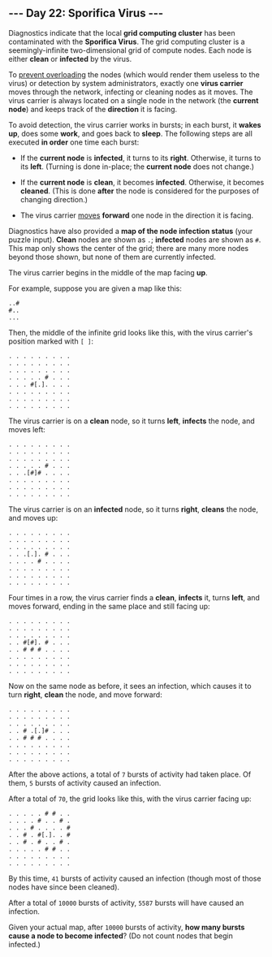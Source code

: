 ## --- Day 22: Sporifica Virus ---
Diagnostics indicate that the local **grid computing cluster** has been contaminated with the **Sporifica Virus**. The grid computing cluster is a seemingly-infinite<!--- The infinite is possible at AdventOfCodeCom. --> two-dimensional grid of compute nodes. Each node is either **clean** or **infected** by the virus.
 
To [prevent overloading](https://en.wikipedia.org/wiki/Morris_worm#The_mistake) the nodes (which would render them useless to the virus) or detection by system administrators, exactly one **virus carrier** moves through the network, infecting or cleaning nodes as it moves. The virus carrier is always located on a single node in the network (the **current node**) and keeps track of the **direction** it is facing.
 
To avoid detection, the virus carrier works in bursts; in each burst, it **wakes up**, does some **work**, and goes back to **sleep**. The following steps are all executed **in order** one time each burst:
 
 
- If the **current node** is **infected**, it turns to its **right**. Otherwise, it turns to its **left**. (Turning is done in-place; the **current node** does not change.)
 
- If the **current node** is **clean**, it becomes **infected**. Otherwise, it becomes **cleaned**. (This is done **after** the node is considered for the purposes of changing direction.)
 
- The virus carrier [moves](https://www.youtube.com/watch?v=2vj37yeQQHg) **forward** one node in the direction it is facing.
 
 
Diagnostics have also provided a **map of the node infection status** (your puzzle input). **Clean** nodes are shown as `.`; **infected** nodes are shown as `#`. This map only shows the center of the grid; there are many more nodes beyond those shown, but none of them are currently infected.
 
The virus carrier begins in the middle of the map facing **up**.
 
For example, suppose you are given a map like this:
 

```
..#
#..
...
```

 
Then, the middle of the infinite grid looks like this, with the virus carrier's position marked with `[ ]`:
 

```
. . . . . . . . .
. . . . . . . . .
. . . . . . . . .
. . . . . # . . .
. . . #[.]. . . .
. . . . . . . . .
. . . . . . . . .
. . . . . . . . .
```

 
The virus carrier is on a **clean** node, so it turns **left**, **infects** the node, and moves left:
 

```
. . . . . . . . .
. . . . . . . . .
. . . . . . . . .
. . . . . # . . .
. . .[#]# . . . .
. . . . . . . . .
. . . . . . . . .
. . . . . . . . .
```

 
The virus carrier is on an **infected** node, so it turns **right**, **cleans** the node, and moves up:
 

```
. . . . . . . . .
. . . . . . . . .
. . . . . . . . .
. . .[.]. # . . .
. . . . # . . . .
. . . . . . . . .
. . . . . . . . .
. . . . . . . . .
```

 
Four times in a row, the virus carrier finds a **clean**, **infects** it, turns **left**, and moves forward, ending in the same place and still facing up:
 

```
. . . . . . . . .
. . . . . . . . .
. . . . . . . . .
. . #[#]. # . . .
. . # # # . . . .
. . . . . . . . .
. . . . . . . . .
. . . . . . . . .
```

 
Now on the same node as before, it sees an infection, which causes it to turn **right**, **clean** the node, and move forward:
 

```
. . . . . . . . .
. . . . . . . . .
. . . . . . . . .
. . # .[.]# . . .
. . # # # . . . .
. . . . . . . . .
. . . . . . . . .
. . . . . . . . .
```

 
After the above actions, a total of `7` bursts of activity had taken place. Of them, `5` bursts of activity caused an infection.
 
After a total of `70`, the grid looks like this, with the virus carrier facing up:
 

```
. . . . . # # . .
. . . . # . . # .
. . . # . . . . #
. . # . #[.]. . #
. . # . # . . # .
. . . . . # # . .
. . . . . . . . .
. . . . . . . . .
```

 
By this time, `41` bursts of activity caused an infection (though most of those nodes have since been cleaned).
 
After a total of `10000` bursts of activity, `5587` bursts will have caused an infection.
 
Given your actual map, after `10000` bursts of activity, **how many bursts cause a node to become infected**? (Do not count nodes that begin infected.)
 
